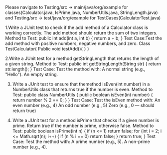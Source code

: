 Please navigate to Testing/src -> main/java/org/example for classes(Calculator.java, IsPrime.java, NumberUtils.java, StringLength.java) and
Testing/src -> test/java/org/example for TestCases(CalculatorTest.java)

1.Write a JUnit test to check if the add method of a Calculator class is working correctly. The add method should return the sum of two integers.
Method to Test:
public int add(int a, int b) {
    return a + b;
}
Test Case:Test the add method with positive numbers, negative numbers, and zero.
Class TestCalculator{
Public void testAdd(){
}
}

2.Write a JUnit test for a method getStringLength that returns the length of a given string.
Method to Test:
public int getStringLength(String str) {
    return str.length();
}
Test Case:
         Test the method with:
A normal string (e.g., "Hello").
An empty string.

3. Write a JUnit test to ensure that themethod isEven(int number) in a NumberUtils class that returns true if the number is even.
Method to Test:
public class NumberUtils {
    public boolean isEven(int number) {
        return number % 2 == 0;
    }
}
Test Case:
     Test the isEven method with:
An even number (e.g., 4)
An odd number (e.g., 5)
Zero (e.g., 0 — should return true)

4. Write a JUnit test for a method isPrime that checks if a given number is prime. Return true if the number is prime, otherwise false.
Method to Test:
public boolean isPrime(int n) {
    if (n <= 1) return false;
    for (int i = 2; i <= Math.sqrt(n); i++) {
        if (n % i == 0) return false;
    }
    return true;
}
Test Case:
Test the method with:
A prime number (e.g., 5).
A non-prime number (e.g., 4).

